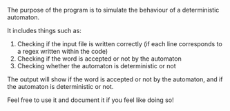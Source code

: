The purpose of the program is to simulate the behaviour of a deterministic automaton.

It includes things such as:

1. Checking if the input file is written correctly (if each line corresponds to a regex written 
within the code)
2. Checking if the word is accepted or not by the automaton
3. Checking whether the automaton is deterministic or not

The output will show if the word is accepted or not by the automaton, and if the automaton is 
deterministic or not.

Feel free to use it and document it if you feel like doing so!
